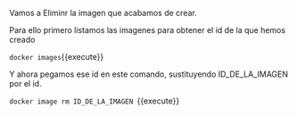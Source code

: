 Vamos a Eliminr la imagen que acabamos de crear.

Para ello primero listamos las imagenes para obtener el id de la que hemos creado

`docker images`{{execute}}

Y ahora pegamos ese id en este comando, sustituyendo ID_DE_LA_IMAGEN por el id.

`docker image rm ID_DE_LA_IMAGEN `{{execute}}

